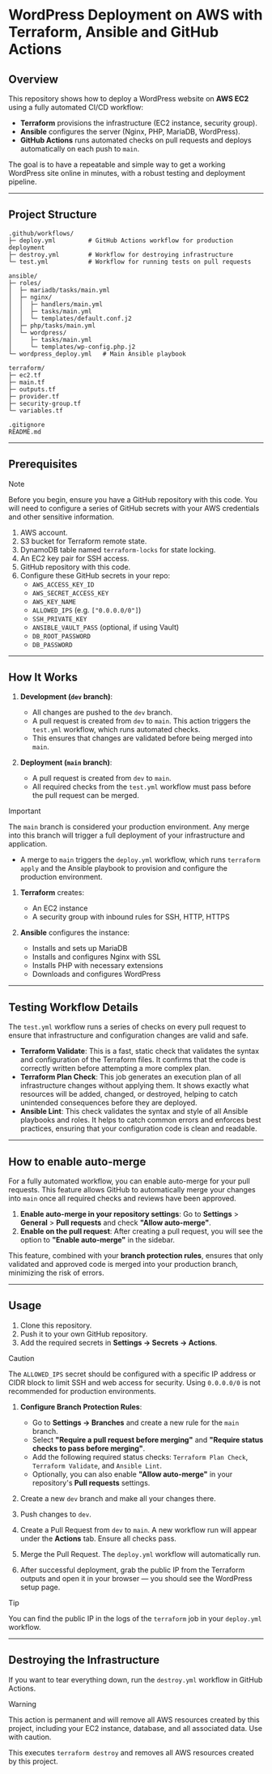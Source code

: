 # WordPress Deployment on AWS with Terraform, Ansible and GitHub Actions

## Overview

This repository shows how to deploy a WordPress website on **AWS EC2** using
a fully automated CI/CD workflow:

- **Terraform** provisions the infrastructure (EC2 instance, security group).
- **Ansible** configures the server (Nginx, PHP, MariaDB, WordPress).
- **GitHub Actions** runs automated checks on pull requests and deploys
  automatically on each push to `main`.

The goal is to have a repeatable and simple way to get a working WordPress
site online in minutes, with a robust testing and deployment pipeline.

---

## Project Structure

```text
.github/workflows/
├─ deploy.yml         # GitHub Actions workflow for production deployment
├─ destroy.yml        # Workflow for destroying infrastructure
└─ test.yml           # Workflow for running tests on pull requests

ansible/
├─ roles/
│  ├─ mariadb/tasks/main.yml
│  ├─ nginx/
│  │  ├─ handlers/main.yml
│  │  ├─ tasks/main.yml
│  │  └─ templates/default.conf.j2
│  ├─ php/tasks/main.yml
│  └─ wordpress/
│     ├─ tasks/main.yml
│     └─ templates/wp-config.php.j2
└─ wordpress_deploy.yml   # Main Ansible playbook

terraform/
├─ ec2.tf
├─ main.tf
├─ outputs.tf
├─ provider.tf
├─ security-group.tf
└─ variables.tf

.gitignore
README.md
```

---

## Prerequisites

> [!NOTE]
> Before you begin, ensure you have a GitHub repository with this code. You will
> need to configure a series of GitHub secrets with your AWS credentials
> and other sensitive information.

1. AWS account.
1. S3 bucket for Terraform remote state.
1. DynamoDB table named `terraform-locks` for state locking.
1. An EC2 key pair for SSH access.
1. GitHub repository with this code.
1. Configure these GitHub secrets in your repo:
   - `AWS_ACCESS_KEY_ID`
   - `AWS_SECRET_ACCESS_KEY`
   - `AWS_KEY_NAME`
   - `ALLOWED_IPS` (e.g. `["0.0.0.0/0"]`)
   - `SSH_PRIVATE_KEY`
   - `ANSIBLE_VAULT_PASS` (optional, if using Vault)
   - `DB_ROOT_PASSWORD`
   - `DB_PASSWORD`

---

## How It Works

1. **Development (`dev` branch)**:
   - All changes are pushed to the `dev` branch.
   - A pull request is created from `dev` to `main`. This action triggers the
     `test.yml` workflow, which runs automated checks.
   - This ensures that changes are validated before being merged into `main`.

1. **Deployment (`main` branch)**:
   - A pull request is created from `dev` to `main`.
   - All required checks from the `test.yml` workflow must pass before the
     pull request can be merged.

> [!IMPORTANT]
> The `main` branch is considered your production environment. Any merge into
> this branch will trigger a full deployment of your infrastructure and
> application.

- A merge to `main` triggers the `deploy.yml` workflow, which runs
  `terraform apply` and the Ansible playbook to provision and configure the
  production environment.

1. **Terraform** creates:
   - An EC2 instance
   - A security group with inbound rules for SSH, HTTP, HTTPS

1. **Ansible** configures the instance:
   - Installs and sets up MariaDB
   - Installs and configures Nginx with SSL
   - Installs PHP with necessary extensions
   - Downloads and configures WordPress

---

## Testing Workflow Details

The `test.yml` workflow runs a series of checks on every pull request to ensure that
infrastructure and configuration changes are valid and safe.

- **Terraform Validate**: This is a fast, static check that validates the syntax
  and configuration of the Terraform files. It confirms that the code is
  correctly written before attempting a more complex plan.
- **Terraform Plan Check**: This job generates an execution plan of all
  infrastructure changes without applying them. It shows exactly what resources
  will be added, changed, or destroyed, helping to catch unintended consequences
  before they are deployed.
- **Ansible Lint**: This check validates the syntax and style of all Ansible
  playbooks and roles. It helps to catch common errors and enforces best
  practices, ensuring that your configuration code is clean and readable.

---

## How to enable auto-merge

For a fully automated workflow, you can enable auto-merge for your pull requests.
This feature allows GitHub to automatically merge your changes into `main` once
all required checks and reviews have been approved.

1. **Enable auto-merge in your repository settings**: Go to **Settings** >
   **General** > **Pull requests** and check **"Allow auto-merge"**.
1. **Enable on the pull request**: After creating a pull request, you will see
   the option to **"Enable auto-merge"** in the sidebar.

This feature, combined with your **branch protection rules**, ensures that only
validated and approved code is merged into your production branch, minimizing the
risk of errors.

---

## Usage

1. Clone this repository.
1. Push it to your own GitHub repository.
1. Add the required secrets in **Settings → Secrets → Actions**.

> [!CAUTION]
> The `ALLOWED_IPS` secret should be configured with a specific IP address
> or CIDR block to limit SSH and web access for security. Using `0.0.0.0/0`
> is not recommended for production environments.

1. **Configure Branch Protection Rules**:
   - Go to **Settings → Branches** and create a new rule for the `main` branch.
   - Select **"Require a pull request before merging"** and **"Require status
     checks to pass before merging"**.
   - Add the following required status checks: `Terraform Plan Check`,
     `Terraform Validate`, and `Ansible Lint`.
   - Optionally, you can also enable **"Allow auto-merge"** in your repository's
     **Pull requests** settings.

1. Create a new `dev` branch and make all your changes there.
1. Push changes to `dev`.
1. Create a Pull Request from `dev` to `main`. A new workflow run will appear
   under the **Actions** tab. Ensure all checks pass.
1. Merge the Pull Request. The `deploy.yml` workflow will automatically run.
1. After successful deployment, grab the public IP from the Terraform outputs
   and open it in your browser — you should see the WordPress setup page.

> [!TIP]
> You can find the public IP in the logs of the `terraform` job in your
> `deploy.yml` workflow.

---

## Destroying the Infrastructure

If you want to tear everything down, run the `destroy.yml` workflow in GitHub Actions.

> [!WARNING]
> This action is permanent and will remove all AWS resources created by this project,
> including your EC2 instance, database, and all associated data.
> Use with caution.

This executes `terraform destroy` and removes all AWS resources created by this project.
